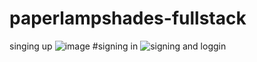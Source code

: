 # paperlampshades-fullstack
singing up
![image](https://github.com/user-attachments/assets/64eda0ba-c1cf-4cce-a104-32285a9b2c23)
#signing in
![signing and loggin](https://github.com/user-attachments/assets/9b00477a-ff8a-430b-9ac1-d644b94ab264)
